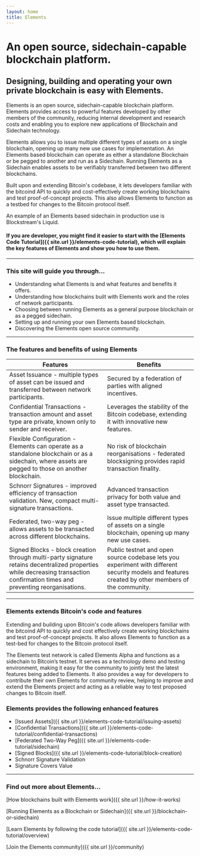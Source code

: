 ```yaml
---
layout: home
title: Elements
---
```

# An open source, sidechain-capable blockchain platform.

## Designing, building and operating your own private blockchain is easy with Elements.

Elements is an open source, sidechain-capable blockchain platform. Elements provides access to powerful features developed by other members of the community, reducing internal development and research costs and enabling you to explore new applications of Blockchain and Sidechain technology.

Elements allows you to issue multiple different types of assets on a single blockchain, opening up many new use cases for implementation. An Elements based blockchain can operate as either a standalone Blockchain or be pegged to another and run as a Sidechain. Running Elements as a Sidechain enables assets to be verifiably transferred between two different blockchains. 

Built upon and extending Bitcoin's codebase, it lets developers familiar with the bitcoind API to quickly and cost-effectively create working blockchains and test proof-of-concept projects. This also allows Elements to function as a testbed for changes to the Bitcoin protocol itself. 

An example of an Elements based sidechain in production use is Blockstream's Liquid.

#### If you are developer, you might find it easier to start with the [Elements Code Tutorial]({{ site.url }}/elements-code-tutorial), which will explain the key features of Elements and show you how to use them.
 
* * * 

### This site will guide you through...

* Understanding what Elements is and what features and benefits it offers.
* Understanding how blockchains built with Elements work and the roles of network participants.
* Choosing between running Elements as a general purpose blockchain or as a pegged sidechain.
* Setting up and running your own Elements based blockchain.
* Discovering the Elements open source community.

* * * 

### The features and benefits of using Elements

|Features|Benefits|
|--------|--------|
|    Asset Issuance - multiple types of asset can be issued and transferred between network participants.|    Secured by a federation of parties with aligned incentives.|
|    Confidential Transactions - transaction amount and asset type are private, known only to sender and receiver.|    Leverages the stability of the Bitcoin codebase, extending it with innovative new features.|
|    Flexible Configuration - Elements can operate as a standalone blockchain or as a sidechain, where assets are pegged to those on another blockchain.|    No risk of blockchain reorganisations - federated blocksigning provides rapid transaction finality.|
|    Schnorr Signatures - improved efficiency of transaction validation. New, compact multi-signature transactions.|    Advanced transaction privacy for both value and asset type transacted.|
|     Federated, two-way peg - allows assets to be transacted across different blockchains.|    Issue multiple different types of assets on a single blockchain, opening up many new use cases.|
|    Signed Blocks - block creation through multi-party signature retains decentralized properties while decreasing transaction confirmation times and preventing reorganisations.|    Public testnet and open source codebase lets you experiment with different security models and features created by other members of the community.|

* * * 

### Elements extends Bitcoin's code and features

Extending and building upon Bitcoin's code allows developers familiar with the bitcoind API to quickly and cost effectively create working blockchains and test proof-of-concept projects. It also allows Elements to function as a test-bed for changes to the Bitcoin protocol itself. 

The Elements test network is called Elements Alpha and functions as a sidechain to Bitcoin’s testnet. It serves as a technology demo and testing environment, making it easy for the community to jointly test the latest features being added to Elements. It also provides a way for developers to contribute their own Elements for community review, helping to improve and extend the Elements project and acting as a reliable way to test proposed changes to Bitcoin itself.

### Elements provides the following enhanced features

* [Issued Assets]({{ site.url }}/elements-code-tutorial/issuing-assets)
* [Confidential Transactions]({{ site.url }}/elements-code-tutorial/confidential-transactions)
* [Federated Two-Way Peg]({{ site.url }}/elements-code-tutorial/sidechain)
* [Signed Blocks]({{ site.url }}/elements-code-tutorial/block-creation)
* Schnorr Signature Validation
* Signature Covers Value

* * * 

### Find out more about Elements...

[How blockchains built with Elements work]({{ site.url }}/how-it-works)

[Running Elements as a Blockchain or Sidechain]({{ site.url }}/blockchain-or-sidechain)

[Learn Elements by following the code tutorial]({{ site.url }}/elements-code-tutorial/overview)

[Join the Elements community]({{ site.url }}/community)
